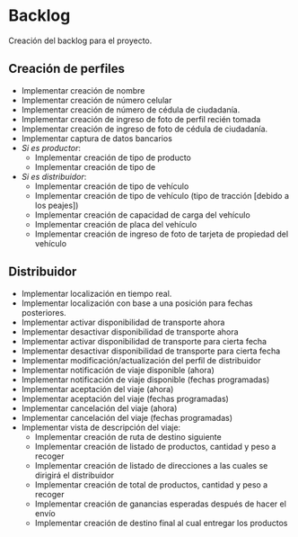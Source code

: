 # Backlog
Creación del backlog para el proyecto.

## Creación de perfiles
- Implementar creación de nombre
- Implementar creación de número celular
- Implementar creación de número de cédula de ciudadanía.
- Implementar creación de ingreso de foto de perfil recién tomada
- Implementar creación de ingreso de foto de cédula de ciudadanía.
- Implementar captura de datos bancarios
- *Si es productor*:
	- Implementar creación de tipo de producto
	- Implementar creación de tipo de 
- *Si es distribuidor*:
	- Implementar creación de tipo de vehículo
	- Implementar creación de tipo de vehículo (tipo de tracción [debido a los peajes])
	- Implementar creación de capacidad de carga del vehículo
	- Implementar creación de placa del vehículo
	- Implementar creación de ingreso de foto de tarjeta de propiedad del vehículo

## Distribuidor

- Implementar localización en tiempo real.
- Implementar localización con base a una posición para fechas posteriores.
- Implementar activar disponibilidad de transporte ahora
- Implementar desactivar disponibilidad de transporte ahora
- Implementar activar disponibilidad de transporte para cierta fecha
- Implementar desactivar disponibilidad de transporte para cierta fecha
- Implementar modificación/actualización del perfil de distribuidor
- Implementar notificación de viaje disponible (ahora)
- Implementar notificación de viaje disponible (fechas programadas)
- Implementar aceptación del viaje (ahora)
- Implementar aceptación del viaje (fechas programadas)
- Implementar cancelación del viaje (ahora)
- Implementar cancelación del viaje (fechas programadas)
- Implementar vista de descripción del viaje:
	- Implementar creación de ruta de destino siguiente
	- Implementar creación de listado de productos, cantidad y peso a recoger
	- Implementar creación de listado de direcciones a las cuales se dirigirá el distribuidor
	- Implementar creación de total de productos, cantidad y peso a recoger
	- Implementar creación de ganancias esperadas después de hacer el envío
	- Implementar creación de destino final al cual entregar los productos
